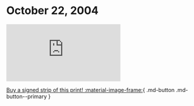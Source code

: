 # October 22, 2004

![](https://www.achewood.com/comic.php?date=10222004)

[Buy a signed strip of this print! :material-image-frame:](https://achewood-holiday-pop-up.myshopify.com/products/strip#10222004){ .md-button .md-button--primary }
